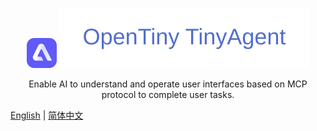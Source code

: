 <p align="center">
    <img alt="OpenTiny TinyAgent Logo" src="./logo1.svg" height="48" >
    <img alt='test' src='./logo.svg' />
</p>
<p align="center">Enable AI to understand and operate user interfaces based on MCP protocol to complete user tasks.</p>

[English](README.md) | [简体中文](README.zh-CN.md)
